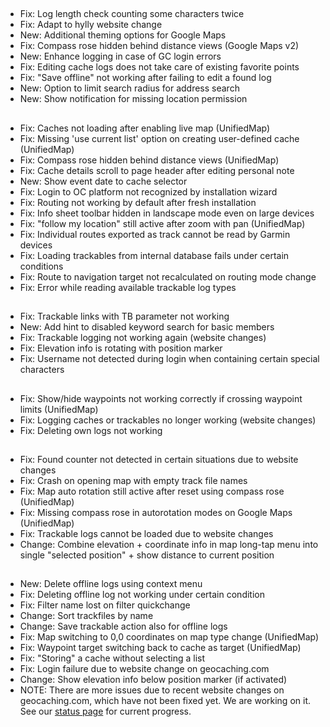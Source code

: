 ##
- Fix: Log length check counting some characters twice
- Fix: Adapt to hylly website change
- New: Additional theming options for Google Maps
- Fix: Compass rose hidden behind distance views (Google Maps v2)
- New: Enhance logging in case of GC login errors
- Fix: Editing cache logs does not take care of existing favorite points
- Fix: "Save offline" not working after failing to edit a found log
- New: Option to limit search radius for address search
- New: Show notification for missing location permission

##
- Fix: Caches not loading after enabling live map (UnifiedMap)
- Fix: Missing 'use current list' option on creating user-defined cache (UnifiedMap)
- Fix: Compass rose hidden behind distance views (UnifiedMap)
- Fix: Cache details scroll to page header after editing personal note
- New: Show event date to cache selector
- Fix: Login to OC platform not recognized by installation wizard
- Fix: Routing not working by default after fresh installation
- Fix: Info sheet toolbar hidden in landscape mode even on large devices
- Fix: "follow my location" still active after zoom with pan (UnifiedMap)
- Fix: Individual routes exported as track cannot be read by Garmin devices
- Fix: Loading trackables from internal database fails under certain conditions
- Fix: Route to navigation target not recalculated on routing mode change
- Fix: Error while reading available trackable log types

##
- Fix: Trackable links with TB parameter not working
- New: Add hint to disabled keyword search for basic members
- Fix: Trackable logging not working again (website changes)
- Fix: Elevation info is rotating with position marker
- Fix: Username not detected during login when containing certain special characters

##
- Fix: Show/hide waypoints not working correctly if crossing waypoint limits (UnifiedMap)
- Fix: Logging caches or trackables no longer working (website changes)
- Fix: Deleting own logs not working

##
- Fix: Found counter not detected in certain situations due to website changes
- Fix: Crash on opening map with empty track file names
- Fix: Map auto rotation still active after reset using compass rose (UnifiedMap)
- Fix: Missing compass rose in autorotation modes on Google Maps (UnifiedMap)
- Fix: Trackable logs cannot be loaded due to website changes
- Change: Combine elevation + coordinate info in map long-tap menu into single "selected position" + show distance to current position

##
- New: Delete offline logs using context menu
- Fix: Deleting offline log not working under certain condition
- Fix: Filter name lost on filter quickchange
- Change: Sort trackfiles by name
- Change: Save trackable action also for offline logs
- Fix: Map switching to 0,0 coordinates on map type change (UnifiedMap)
- Fix: Waypoint target switching back to cache as target (UnifiedMap)
- Fix: "Storing" a cache without selecting a list
- Fix: Login failure due to website change on geocaching.com
- Change: Show elevation info below position marker (if activated)
- NOTE: There are more issues due to recent website changes on geocaching.com, which have not been fixed yet. We are working on it. See our [status page](https://github.com/cgeo/cgeo/issues/15555) for current progress.
